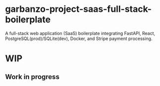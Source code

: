 # garbanzo-project-saas-full-stack-boilerplate
A full-stack web application (SaaS) boilerplate integrating FastAPI, React, PostgreSQL(prod)/SQLite(dev), Docker, and Stripe payment processing.

# WIP
## Work in progress